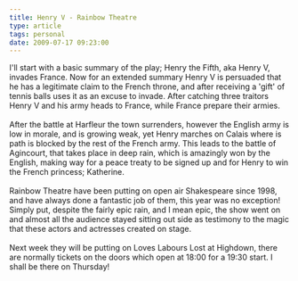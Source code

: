 ```yaml
---
title: Henry V - Rainbow Theatre
type: article
tags: personal
date: 2009-07-17 09:23:00
---
```


I'll start with a basic summary of the play; Henry the Fifth, aka Henry V, invades France. Now for an extended summary Henry V is persuaded that he has a legitimate claim to the French throne, and after receiving a 'gift' of tennis balls uses it as an excuse to invade. After catching three traitors Henry V and his army heads to France, while France prepare their armies.<br /><br />After the battle at Harfleur the town surrenders, however the English army is low in morale, and is growing weak, yet Henry marches on Calais where is path is blocked by the rest of the French army. This leads to the battle of Agincourt, that takes place in deep rain, which is amazingly won by the English, making way for a peace treaty to be signed up and for Henry to win the French princess; Katherine.<br /><br />Rainbow Theatre have been putting on open air Shakespeare since 1998, and have always done a fantastic job of them, this year was no exception! Simply put, despite the fairly epic rain, and I mean epic, the show went on and almost all the audience stayed sitting out side as testimony to the magic that these actors and actresses created on stage.<br /><br />Next week they will be putting on Loves Labours Lost at Highdown, there are normally tickets on the doors which open at 18:00 for a 19:30 start. I shall be there on Thursday!
